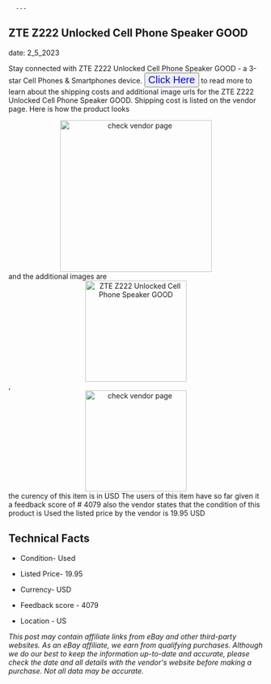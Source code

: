  
      ---
      

 ## ZTE Z222 Unlocked Cell Phone Speaker GOOD 

 

      

date: 2_5_2023
     

     
      

Stay connected with ZTE Z222 Unlocked Cell Phone Speaker GOOD - a 3-star Cell Phones & Smartphones device. <button style="font-size:20px;color:blue" onclick="window.location.href = 'https://www.ebay.com/itm/255910454020?hash=item3b9573a304%3Ag%3AdYMAAOSwXgJjtIEe&mkevt=1&mkcid=1&mkrid=711-53200-19255-0&campid=%253CePNCampaignId%253E&customid=%253CreferenceId%253E&toolid=10049'">Click Here</button> to read more to learn about the shipping costs and additional image urls for the ZTE Z222 Unlocked Cell Phone Speaker GOOD. Shipping cost is listed on the vendor page. Here is how the product looks <div style="text-align:center;"><img onclick="window.location.href = 'https://www.ebay.com/itm/255910454020?hash=item3b9573a304%3Ag%3AdYMAAOSwXgJjtIEe&mkevt=1&mkcid=1&mkrid=711-53200-19255-0&campid=%253CePNCampaignId%253E&customid=%253CreferenceId%253E&toolid=10049';" src="https://i.ebayimg.com/thumbs/images/g/dYMAAOSwXgJjtIEe/s-l225.jpg" alt="check vendor page" style="width:300px; height:auto;object-fit:contain;" /></div> and the additional images are <div style="text-align:center;"><img onclick="window.location.href = '$https://www.ebay.com/itm/255910454020?hash=item3b9573a304%3Ag%3AdYMAAOSwXgJjtIEe&mkevt=1&mkcid=1&mkrid=711-53200-19255-0&campid=%253CePNCampaignId%253E&customid=%253CreferenceId%253E&toolid=10049';" src="https://i.ebayimg.com/images/g/dYMAAOSwXgJjtIEe/s-l500.jpg" alt="ZTE Z222 Unlocked Cell Phone Speaker GOOD" style="width:200px; height:auto;object-fit:contain;" /></div>,<div style="text-align:center;"><img onclick="window.location.href = '$https://www.ebay.com/itm/255910454020?hash=item3b9573a304%3Ag%3AdYMAAOSwXgJjtIEe&mkevt=1&mkcid=1&mkrid=711-53200-19255-0&campid=%253CePNCampaignId%253E&customid=%253CreferenceId%253E&toolid=10049';" src="https://origin-galleryplus.ebayimg.com/ws/web/255910454020_2_0_1/225x225.jpg,https://origin-galleryplus.ebayimg.com/ws/web/255910454020_3_0_1/225x225.jpg" alt="check vendor page" style="width:200px; height:auto;object-fit:contain;"/></div> the curency of this item is in USD The users of this item have so far given it a feedback score of # 4079 also the vendor states that the condition of this product is Used the listed price by the vendor is  19.95 USD


      
      

 ## Technical Facts 



      
      

 - Condition- Used 


      

 - Listed Price- 19.95 


      

 - Currency- USD 


      

 - Feedback score - 4079 


      

 - Location - US 


      
      

*_This post may contain affiliate links from eBay and other third-party websites. As an eBay affiliate, we earn from qualifying purchases. Although we do our best to keep the information up-to-date and accurate, please check the date and all details with the vendor's website before making a purchase. Not all data may be accurate._*



      
      